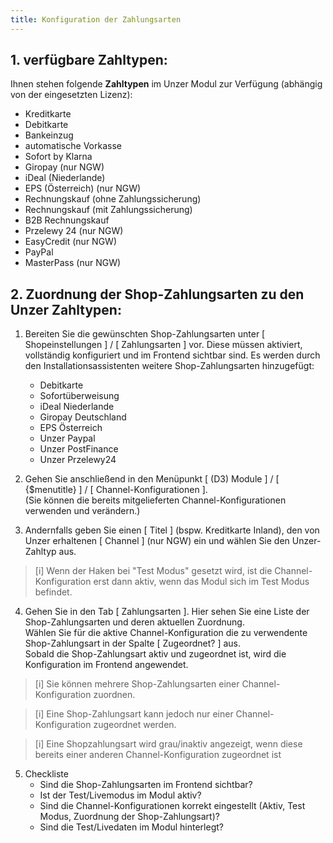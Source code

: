 ```yaml
---
title: Konfiguration der Zahlungsarten
---
```

## 1. verfügbare Zahltypen:
Ihnen stehen folgende **Zahltypen** im Unzer Modul zur Verfügung (abhängig von der eingesetzten Lizenz):
- Kreditkarte
- Debitkarte
- Bankeinzug
- automatische Vorkasse
- Sofort by Klarna
- Giropay (nur NGW)
- iDeal (Niederlande)
- EPS (Österreich) (nur NGW)
- Rechnungskauf (ohne Zahlungssicherung)
- Rechnungskauf (mit Zahlungssicherung)
- B2B Rechnungskauf
- Przelewy 24 (nur NGW)
- EasyCredit (nur NGW)
- PayPal
- MasterPass (nur NGW)

## 2. Zuordnung der Shop-Zahlungsarten zu den Unzer Zahltypen:
1. Bereiten Sie die gewünschten Shop-Zahlungsarten unter [ Shopeinstellungen ] / [ Zahlungsarten ] vor.
    Diese müssen aktiviert, vollständig konfiguriert und im Frontend sichtbar sind.
    Es werden durch den Installationsassistenten weitere Shop-Zahlungsarten hinzugefügt:
    - Debitkarte
    - Sofortüberweisung
    - iDeal Niederlande
    - Giropay Deutschland
    - EPS Österreich
    - Unzer Paypal
    - Unzer PostFinance
    - Unzer Przelewy24

2. Gehen Sie anschließend in den Menüpunkt [ (D3) Module ] / [ {$menutitle} ] / [ Channel-Konfigurationen ].  
(Sie können die bereits mitgelieferten Channel-Konfigurationen verwenden und verändern.)  
3. Andernfalls geben Sie einen [ Titel ] (bspw. Kreditkarte Inland), den von Unzer erhaltenen [ Channel ] (nur NGW) ein und wählen Sie den Unzer-Zahltyp aus.  

> [i] Wenn der Haken bei "Test Modus" gesetzt wird, ist die Channel-Konfiguration erst dann aktiv, wenn das Modul sich im Test Modus befindet. 

4. Gehen Sie in den Tab [ Zahlungsarten ]. Hier sehen Sie eine Liste der Shop-Zahlungsarten und deren aktuellen Zuordnung.  
    Wählen Sie für die aktive Channel-Konfiguration die zu verwendente Shop-Zahlungsart in der Spalte [ Zugeordnet? ] aus.  
    Sobald die Shop-Zahlungsart aktiv und zugeordnet ist, wird die Konfiguration im Frontend angewendet.
> [i] Sie können mehrere Shop-Zahlungsarten einer Channel-Konfiguration zuordnen. 
 
> [i] Eine Shop-Zahlungsart kann jedoch nur einer Channel-Konfiguration zugeordnet werden.
 
> [i] Eine Shopzahlungsart wird grau/inaktiv angezeigt, wenn diese bereits einer anderen Channel-Konfiguration zugeordnet ist

5. Checkliste
    - Sind die Shop-Zahlungsarten im Frontend sichtbar?
    - Ist der Test/Livemodus im Modul aktiv? 
    - Sind die Channel-Konfigurationen korrekt eingestellt (Aktiv, Test Modus, Zuordnung der Shop-Zahlungsart)?
    - Sind die Test/Livedaten im Modul hinterlegt?
